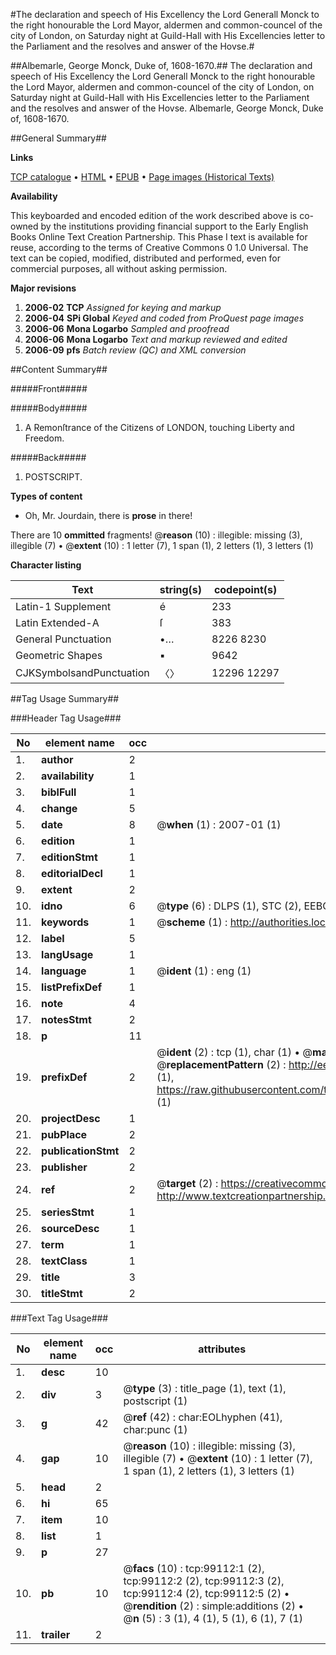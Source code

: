 #The declaration and speech of His Excellency the Lord Generall Monck to the right honourable the Lord Mayor, aldermen and common-councel of the city of London, on Saturday night at Guild-Hall with His Excellencies letter to the Parliament and the resolves and answer of the Hovse.#

##Albemarle, George Monck, Duke of, 1608-1670.##
The declaration and speech of His Excellency the Lord Generall Monck to the right honourable the Lord Mayor, aldermen and common-councel of the city of London, on Saturday night at Guild-Hall with His Excellencies letter to the Parliament and the resolves and answer of the Hovse.
Albemarle, George Monck, Duke of, 1608-1670.

##General Summary##

**Links**

[TCP catalogue](http://www.ota.ox.ac.uk/tcp/)  • 
[HTML](http://tei.it.ox.ac.uk/tcp/Texts-HTML/free/A26/A26603.html)  • 
[EPUB](http://tei.it.ox.ac.uk/tcp/Texts-EPUB/free/A26/A26603.epub) • 
[Page images (Historical Texts)](https://data.historicaltexts.jisc.ac.uk/view?pubId=eebo-13337314e&pageId=eebo-13337314e-99112-1)

**Availability**

This keyboarded and encoded edition of the
	       work described above is co-owned by the institutions
	       providing financial support to the Early English Books
	       Online Text Creation Partnership. This Phase I text is
	       available for reuse, according to the terms of Creative
	       Commons 0 1.0 Universal. The text can be copied,
	       modified, distributed and performed, even for
	       commercial purposes, all without asking permission.

**Major revisions**

1. __2006-02__ __TCP__ *Assigned for keying and markup*
1. __2006-04__ __SPi Global__ *Keyed and coded from ProQuest page images*
1. __2006-06__ __Mona Logarbo__ *Sampled and proofread*
1. __2006-06__ __Mona Logarbo__ *Text and markup reviewed and edited*
1. __2006-09__ __pfs__ *Batch review (QC) and XML conversion*

##Content Summary##

#####Front#####

#####Body#####

1. A Remonſtrance of the Citizens of LONDON, touching Liberty and Freedom.

#####Back#####

1. POSTSCRIPT.

**Types of content**

  * Oh, Mr. Jourdain, there is **prose** in there!

There are 10 **ommitted** fragments! 
 @__reason__ (10) : illegible: missing (3), illegible (7)  •  @__extent__ (10) : 1 letter (7), 1 span (1), 2 letters (1), 3 letters (1)

**Character listing**


|Text|string(s)|codepoint(s)|
|---|---|---|
|Latin-1 Supplement|é|233|
|Latin Extended-A|ſ|383|
|General Punctuation|•…|8226 8230|
|Geometric Shapes|▪|9642|
|CJKSymbolsandPunctuation|〈〉|12296 12297|

##Tag Usage Summary##

###Header Tag Usage###

|No|element name|occ|attributes|
|---|---|---|---|
|1.|__author__|2||
|2.|__availability__|1||
|3.|__biblFull__|1||
|4.|__change__|5||
|5.|__date__|8| @__when__ (1) : 2007-01 (1)|
|6.|__edition__|1||
|7.|__editionStmt__|1||
|8.|__editorialDecl__|1||
|9.|__extent__|2||
|10.|__idno__|6| @__type__ (6) : DLPS (1), STC (2), EEBO-CITATION (1), OCLC (1), VID (1)|
|11.|__keywords__|1| @__scheme__ (1) : http://authorities.loc.gov/ (1)|
|12.|__label__|5||
|13.|__langUsage__|1||
|14.|__language__|1| @__ident__ (1) : eng (1)|
|15.|__listPrefixDef__|1||
|16.|__note__|4||
|17.|__notesStmt__|2||
|18.|__p__|11||
|19.|__prefixDef__|2| @__ident__ (2) : tcp (1), char (1)  •  @__matchPattern__ (2) : ([0-9\-]+):([0-9IVX]+) (1), (.+) (1)  •  @__replacementPattern__ (2) : http://eebo.chadwyck.com/downloadtiff?vid=$1&page=$2 (1), https://raw.githubusercontent.com/textcreationpartnership/Texts/master/tcpchars.xml#$1 (1)|
|20.|__projectDesc__|1||
|21.|__pubPlace__|2||
|22.|__publicationStmt__|2||
|23.|__publisher__|2||
|24.|__ref__|2| @__target__ (2) : https://creativecommons.org/publicdomain/zero/1.0/ (1), http://www.textcreationpartnership.org/docs/. (1)|
|25.|__seriesStmt__|1||
|26.|__sourceDesc__|1||
|27.|__term__|1||
|28.|__textClass__|1||
|29.|__title__|3||
|30.|__titleStmt__|2||


###Text Tag Usage###

|No|element name|occ|attributes|
|---|---|---|---|
|1.|__desc__|10||
|2.|__div__|3| @__type__ (3) : title_page (1), text (1), postscript (1)|
|3.|__g__|42| @__ref__ (42) : char:EOLhyphen (41), char:punc (1)|
|4.|__gap__|10| @__reason__ (10) : illegible: missing (3), illegible (7)  •  @__extent__ (10) : 1 letter (7), 1 span (1), 2 letters (1), 3 letters (1)|
|5.|__head__|2||
|6.|__hi__|65||
|7.|__item__|10||
|8.|__list__|1||
|9.|__p__|27||
|10.|__pb__|10| @__facs__ (10) : tcp:99112:1 (2), tcp:99112:2 (2), tcp:99112:3 (2), tcp:99112:4 (2), tcp:99112:5 (2)  •  @__rendition__ (2) : simple:additions (2)  •  @__n__ (5) : 3 (1), 4 (1), 5 (1), 6 (1), 7 (1)|
|11.|__trailer__|2||
